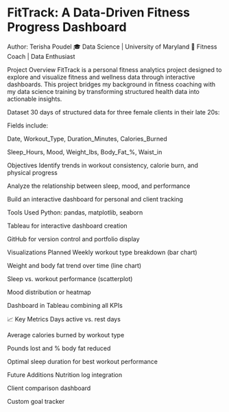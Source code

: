 # FitTrack: A Data-Driven Fitness Progress Dashboard
Author: Terisha Poudel
🎓  Data Science | University of Maryland 
💪 Fitness Coach | Data Enthusiast

 Project Overview
FitTrack is a personal fitness analytics project designed to explore and visualize fitness and wellness data through interactive dashboards. This project bridges my background in fitness coaching with my data science training by transforming structured health data into actionable insights.

 Dataset
30 days of structured data for three female clients in their late 20s:

Fields include:

Date, Workout_Type, Duration_Minutes, Calories_Burned

Sleep_Hours, Mood, Weight_lbs, Body_Fat_%, Waist_in

 Objectives
Identify trends in workout consistency, calorie burn, and physical progress

Analyze the relationship between sleep, mood, and performance

Build an interactive dashboard for personal and client tracking

 Tools Used
Python: pandas, matplotlib, seaborn

Tableau for interactive dashboard creation

GitHub for version control and portfolio display

 Visualizations Planned
Weekly workout type breakdown (bar chart)

Weight and body fat trend over time (line chart)

Sleep vs. workout performance (scatterplot)

Mood distribution or heatmap

Dashboard in Tableau combining all KPIs

📈 Key Metrics
Days active vs. rest days

Average calories burned by workout type

Pounds lost and % body fat reduced

Optimal sleep duration for best workout performance

 Future Additions
Nutrition log integration

Client comparison dashboard

Custom goal tracker

